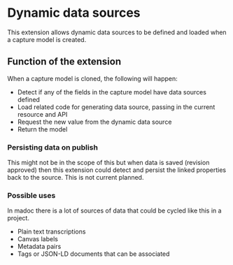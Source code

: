 # Dynamic data sources
This extension allows dynamic data sources to be defined and loaded when a capture model is created.

## Function of the extension
When a capture model is cloned, the following will happen:
- Detect if any of the fields in the capture model have data sources defined
- Load related code for generating data source, passing in the current resource and API
- Request the new value from the dynamic data source
- Return the model

### Persisting data on publish
This might not be in the scope of this but when data is saved (revision approved) then this extension
could detect and persist the linked properties back to the source. This is not current planned.


### Possible uses
In madoc there is a lot of sources of data that could be cycled like this in a project.

- Plain text transcriptions
- Canvas labels
- Metadata pairs
- Tags or JSON-LD documents that can be associated
